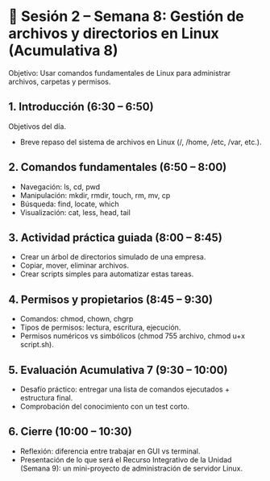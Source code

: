 # 🔹 Sesión 2 – Semana 8: Gestión de archivos y directorios en Linux (Acumulativa 8)
Objetivo: Usar comandos fundamentales de Linux para administrar archivos, carpetas y permisos.
## 1. Introducción (6:30 – 6:50)
Objetivos del día.
- Breve repaso del sistema de archivos en Linux (/, /home, /etc, /var, etc.).
## 2. Comandos fundamentales (6:50 – 8:00)
- Navegación: ls, cd, pwd
- Manipulación: mkdir, rmdir, touch, rm, mv, cp
- Búsqueda: find, locate, which
- Visualización: cat, less, head, tail
## 3. Actividad práctica guiada (8:00 – 8:45)
- Crear un árbol de directorios simulado de una empresa.
- Copiar, mover, eliminar archivos.
- Crear scripts simples para automatizar estas tareas.
## 4. Permisos y propietarios (8:45 – 9:30)
- Comandos: chmod, chown, chgrp
- Tipos de permisos: lectura, escritura, ejecución.
- Permisos numéricos vs simbólicos (chmod 755 archivo, chmod u+x script.sh).
## 5. Evaluación Acumulativa 7 (9:30 – 10:00)
- Desafío práctico: entregar una lista de comandos ejecutados + estructura final.
- Comprobación del conocimiento con un test corto.
## 6. Cierre (10:00 – 10:30)
- Reflexión: diferencia entre trabajar en GUI vs terminal.
- Presentación de lo que será el Recurso Integrativo de la Unidad (Semana 9): un mini-proyecto de administración de servidor Linux.